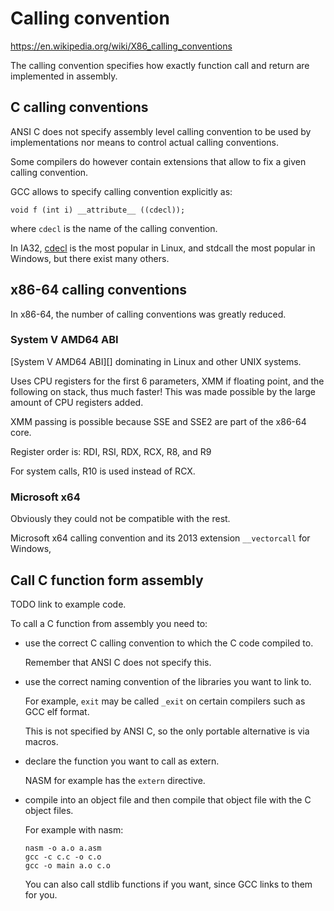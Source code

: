 # Calling convention

<https://en.wikipedia.org/wiki/X86_calling_conventions>

The calling convention specifies how exactly function call and return are implemented in assembly.

## C calling conventions

ANSI C does not specify assembly level calling convention to be used by implementations nor means to control actual calling conventions.

Some compilers do however contain extensions that allow to fix a given calling convention.

GCC allows to specify calling convention explicitly as:

    void f (int i) __attribute__ ((cdecl));

where `cdecl` is the name of the calling convention.

In IA32, [cdecl](cdecl.md) is the most popular in Linux, and stdcall the most popular in Windows, but there exist many others.

## x86-64 calling conventions

In x86-64, the number of calling conventions was greatly reduced.

### System V AMD64 ABI

[System V AMD64 ABI][] dominating in Linux and other UNIX systems.

Uses CPU registers for the first 6 parameters, XMM if floating point, and the following on stack, thus much faster! This was made possible by the large amount of CPU registers added.

XMM passing is possible because SSE and SSE2 are part of the x86-64 core.

Register order is: RDI, RSI, RDX, RCX, R8, and R9

For system calls, R10 is used instead of RCX.

### Microsoft x64

Obviously they could not be compatible with the rest.

Microsoft x64 calling convention and its 2013 extension `__vectorcall` for Windows,

## Call C function form assembly

TODO link to example code.

To call a C function from assembly you need to:

-   use the correct C calling convention to which the C code compiled to.

    Remember that ANSI C does not specify this.

-   use the correct naming convention of the libraries you want to link to.

    For example, `exit` may be called `_exit` on certain compilers such as GCC elf format.

    This is not specified by ANSI C, so the only portable alternative is via macros.

-   declare the function you want to call as extern.

    NASM for example has the `extern` directive.

-   compile into an object file and then compile that object file with the C object files.

    For example with nasm:

        nasm -o a.o a.asm
        gcc -c c.c -o c.o
        gcc -o main a.o c.o

    You can also call stdlib functions if you want, since GCC links to them for you.

